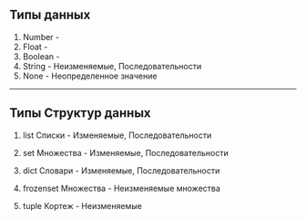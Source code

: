 Типы данных
---
1) Number - 
2) Float - 
3) Boolean -  
4) String - Неизменяемые, Последовательности
5) None - Неопределенное значение

---

Типы Структур данных
---
1) list Списки - Изменяемые, Последовательности
2) set Множества - Изменяемые, Последовательности
3) dict Словари - Изменяемые, Последовательности

4) frozenset Множества - Неизменяемые множества
5) tuple Кортеж - Неизменяемые
